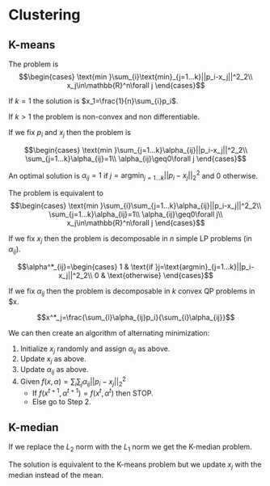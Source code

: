 # Clustering

## K-means

The problem is
$$\begin{cases}
    \text{min }\sum_{i}\text{min}_{j=1...k}||p_i-x_j||^2_2\\
    x_j\in\mathbb{R}^n\forall j
\end{cases}$$

If $k=1$ the solution is $x_1=\frac{1}{n}\sum_{i}p_i$.

If $k>1$ the problem is non-convex and non differentiable.

If we fix $p_i$ and $x_j$ then the problem is

$$\begin{cases}
    \text{min }\sum_{j=1...k}\alpha_{ij}||p_i-x_j||^2_2\\
    \sum_{j=1...k}\alpha_{ij}=1\\
    \alpha_{ij}\geq0\forall j
\end{cases}$$

An optimal solution is $\alpha_{ij}=1$ if $j=\text{argmin}_{j=1...k}||p_i-x_j||^2_2$ and $0$ otherwise.

The problem is equivalent to
$$\begin{cases}
    \text{min }\sum_{i}\sum_{j=1...k}\alpha_{ij}||p_i-x_j||^2_2\\
    \sum_{j=1...k}\alpha_{ij}=1\\
    \alpha_{ij}\geq0\forall j\\
    x_j\in\mathbb{R}^n\forall j
\end{cases}$$

If we fix $x_j$ then the problem is decomposable in $n$ simple LP problems (in $\alpha_{ij}$).

$$\alpha^*_{ij}=\begin{cases}
    1 & \text{if }j=\text{argmin}_{j=1...k}||p_i-x_j||^2_2\\
    0 & \text{otherwise}
\end{cases}$$

If we fix $\alpha_{ij}$ then the problem is decomposable in $k$ convex QP problems in $x.

$$x^*_j=\frac{\sum_{i}\alpha_{ij}p_i}{\sum_{i}\alpha_{ij}}$$

We can then create an algorithm of alternating minimization:
1. Initialize $x_j$ randomly and assign $\alpha_{ij}$ as above.
2. Update $x_j$ as above.
3. Update $\alpha_{ij}$ as above.
4. Given $f(x,\alpha)=\sum_{i}\sum_{j}\alpha_{ij}||p_i-x_j||^2_2$
   - If $f(x^{t+1},\alpha^{t+1})=f(x^{t},\alpha^{t})$ then STOP.
   - Else go to Step 2.

## K-median

If we replace the $L_2$ norm with the $L_1$ norm we get the K-median problem.

The solution is equivalent to the K-means problem but we update $x_j$ with the median instead of the mean.
